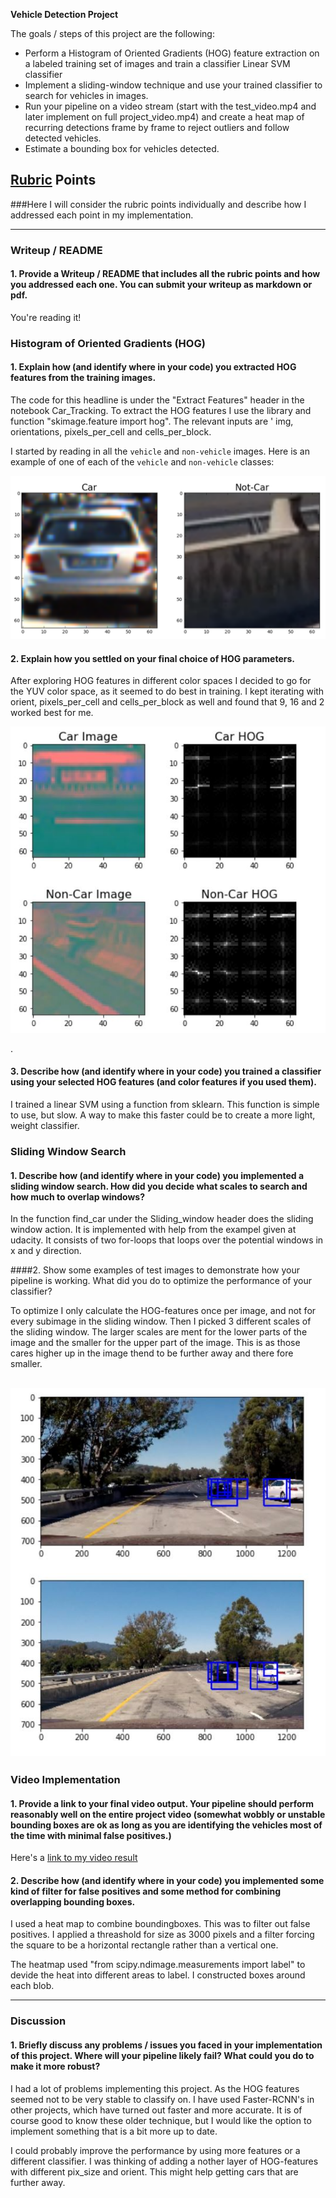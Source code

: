 

**Vehicle Detection Project**

The goals / steps of this project are the following:

* Perform a Histogram of Oriented Gradients (HOG) feature extraction on a labeled training set of images and train a classifier Linear SVM classifier
* Implement a sliding-window technique and use your trained classifier to search for vehicles in images.
* Run your pipeline on a video stream (start with the test_video.mp4 and later implement on full project_video.mp4) and create a heat map of recurring detections frame by frame to reject outliers and follow detected vehicles.
* Estimate a bounding box for vehicles detected.

[//]: # (Image References)
[image1]: ./examples/car_not_car.png
[image2]: ./output_images/feature_image.JPG
[image4]: ./output_images/img_w_boxes.JPG
[image6]: ./examples/labels_map.png
[image7]: ./output_images/img_hot.JPG
[video1]: ./project_video.mp4

## [Rubric](https://review.udacity.com/#!/rubrics/513/view) Points
###Here I will consider the rubric points individually and describe how I addressed each point in my implementation.  

---
### Writeup / README

#### 1. Provide a Writeup / README that includes all the rubric points and how you addressed each one.  You can submit your writeup as markdown or pdf. 
You're reading it!

### Histogram of Oriented Gradients (HOG)

#### 1. Explain how (and identify where in your code) you extracted HOG features from the training images.

The code for this headline is under the "Extract Features" header in the notebook Car_Tracking. To extract the HOG features I use the library and function "skimage.feature import hog". The relevant inputs are ' img, orientations, pixels_per_cell and cells_per_block. 

I started by reading in all the `vehicle` and `non-vehicle` images.  Here is an example of one of each of the `vehicle` and `non-vehicle` classes:


![alt text][image1]


#### 2. Explain how you settled on your final choice of HOG parameters.

After exploring HOG features in different color spaces I decided to go for the YUV color space, as it seemed to do best in training. I kept iterating with orient, pixels_per_cell and cells_per_block as well and found that 9, 16 and 2 worked best for me. 



![alt text][image2]

.

#### 3. Describe how (and identify where in your code) you trained a classifier using your selected HOG features (and color features if you used them).

I trained a linear SVM using a function from sklearn. This function is simple to use, but slow. A way to make this faster could be to create a more light, weight classifier. 

### Sliding Window Search

#### 1. Describe how (and identify where in your code) you implemented a sliding window search.  How did you decide what scales to search and how much to overlap windows?

In the function find_car under the Sliding_window header does the sliding window action. It is implemented with help from the exampel given at udacity. It consists of two for-loops that loops over the potential windows in x and y direction. 


####2. Show some examples of test images to demonstrate how your pipeline is working.  What did you do to optimize the performance of your classifier?

To optimize I only calculate the HOG-features once per image, and not for every subimage in the sliding window. Then I picked 3 different scales of the sliding window. The larger scales are ment for the lower parts of the image and the smaller for the upper part of the image. This is as those cares higher up in the image thend to be further away and there fore smaller. 



![alt text][image4]
---

### Video Implementation

#### 1. Provide a link to your final video output.  Your pipeline should perform reasonably well on the entire project video (somewhat wobbly or unstable bounding boxes are ok as long as you are identifying the vehicles most of the time with minimal false positives.)
Here's a [link to my video result](./project_video.mp4)


#### 2. Describe how (and identify where in your code) you implemented some kind of filter for false positives and some method for combining overlapping bounding boxes.

I used a heat map to combine boundingboxes. This was to filter out false positives. I applied a threashold for size as 3000 pixels and a filter forcing the square to be a horizontal rectangle rather than a vertical one.  

The heatmap used "from scipy.ndimage.measurements import label" to devide the heat into different areas to label. I constructed boxes around each blob.  


---

### Discussion

#### 1. Briefly discuss any problems / issues you faced in your implementation of this project.  Where will your pipeline likely fail?  What could you do to make it more robust?

I had a lot of problems implementing this project. As the HOG features seemed not to be very stable to classify on. I have used Faster-RCNN's in other projects, which have turned out faster and more accurate. It is of course good to know these older technique, but I would like the option to implement something that is a bit more up to date.

I could probably improve the performance by using more features or a different classifier. I was thinking of adding a nother layer of HOG-features with different pix_size and orient. This might help getting cars that are further away. 

